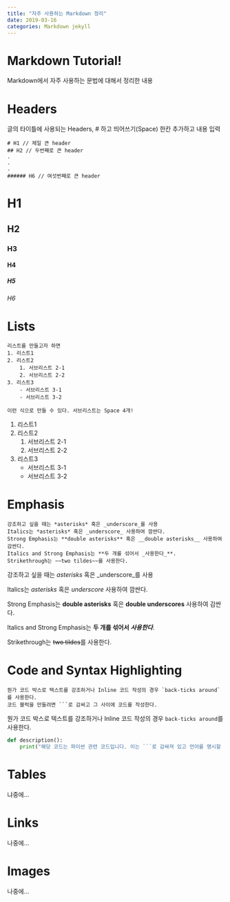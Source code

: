 ```yaml
---
title: "자주 사용하는 Markdown 정리"
date: 2019-03-16
categories: Markdown jekyll
---
```

# Markdown Tutorial!
Markdown에서 자주 사용하는 문법에 대해서 정리한 내용

# Headers
글의 타이틀에 사용되는 Headers, # 하고 띄어쓰기(Space) 한칸 추가하고 내용 입력
```
# H1 // 제일 큰 header
## H2 // 두번째로 큰 header
.
.
.
###### H6 // 여섯번째로 큰 header
```
# H1
## H2
### H3
#### H4
##### H5
###### H6

# Lists
```
리스트를 만들고자 하면
1. 리스트1
2. 리스트2
    1. 서브리스트 2-1
    2. 서브리스트 2-2
3. 리스트3
    - 서브리스트 3-1
    - 서브리스트 3-2

이런 식으로 만들 수 있다. 서브리스트는 Space 4개!
```
1. 리스트1
2. 리스트2
    1. 서브리스트 2-1
    2. 서브리스트 2-2
3. 리스트3
    - 서브리스트 3-1
    - 서브리스트 3-2

# Emphasis
```
강조하고 싶을 때는 *asterisks* 혹은 _underscore_를 사용
Italics는 *asterisks* 혹은 _underscore_ 사용하여 깜싼다.
Strong Emphasis는 **double asterisks** 혹은 __double asterisks__ 사용하여 감싼다.
Italics and Strong Emphasis는 **두 개를 섞어서 _사용한다_**.
Strikethrough는 ~~two tildes~~를 사용한다.
```
강조하고 싶을 때는 *asterisks* 혹은 _underscore_를 사용

Italics는 *asterisks* 혹은 _underscore_ 사용하여 깜싼다.

Strong Emphasis는 **double asterisks** 혹은 __double underscores__ 사용하여 감싼다.

Italics and Strong Emphasis는 **두 개를 섞어서 _사용한다_**.

Strikethrough는 ~~two tildes~~를 사용한다.

# Code and Syntax Highlighting
```
뭔가 코드 박스로 텍스트를 강조하거나 Inline 코드 작성의 경우 `back-ticks around`를 사용한다.
코드 블럭을 만들려면 ```로 감싸고 그 사이에 코드를 작성한다.
```
뭔가 코드 박스로 텍스트를 강조하거나 Inline 코드 작성의 경우 `back-ticks around`를 사용한다.

```python
def description():
    print("해당 코드는 파이썬 관련 코드입니다. 이는 ```로 감싸져 있고 언어를 명시할 때는 언어명을 적어준다.")
```

# Tables
냐중에...
# Links
나중에...
# Images
나중에...
